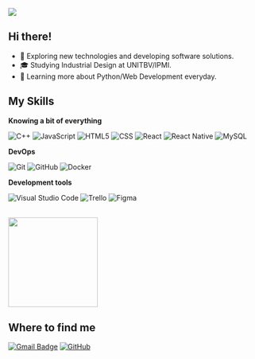 ![](https://komarev.com/ghpvc/?username=iuricode&color=006bed)

## Hi there!

- 🤔 Exploring new technologies and developing software solutions.
- 🎓 Studying Industrial Design at UNITBV/IPMI.
- 🌱 Learning more about Python/Web Development everyday.

## My Skills

**Knowing a bit of everything**

![C++](https://img.shields.io/badge/-C++-333333?style=flat&logo=C%2B%2B&logoColor=00599C)
![JavaScript](https://img.shields.io/badge/-JavaScript-333333?style=flat&logo=javascript)
![HTML5](https://img.shields.io/badge/-HTML5-333333?style=flat&logo=HTML5)
![CSS](https://img.shields.io/badge/-CSS-333333?style=flat&logo=CSS3&logoColor=1572B6)
![React](https://img.shields.io/badge/-React-333333?style=flat&logo=react)
![React Native](https://img.shields.io/badge/-React%20Native-333333?style=flat&logo=react)
![MySQL](https://img.shields.io/badge/-MySQL-333333?style=flat&logo=mysql)

**DevOps**

![Git](https://img.shields.io/badge/-Git-333333?style=flat&logo=git)
![GitHub](https://img.shields.io/badge/-GitHub-333333?style=flat&logo=github)
![Docker](https://img.shields.io/badge/-Docker-333333?style=flat&logo=docker)

**Development tools**

![Visual Studio Code](https://img.shields.io/badge/-Visual%20Studio%20Code-333333?style=flat&logo=visual-studio-code&logoColor=007ACC)
![Trello](https://img.shields.io/badge/-Trello-333333?style=flat&logo=trello&logoColor=007ACC)
![Figma](https://img.shields.io/badge/-Figma-333333?style=flat&logo=figma&logoColor=007ACC)

<br/>

<a href="https://github.com/FagaBV" title="FagaBV's profile">
  <img height="180em" src="https://github-readme-stats.vercel.app/api?username=FagaBV&theme=dracula&show_icons=true" />
</a>

## Where to find me


[![Gmail Badge](https://img.shields.io/badge/-rasanuofcl@gmail.com-006bed?style=flat-square&logo=Gmail&logoColor=white&link=mailto:rasanuofc@gmail.com)](mailto:rasanuofc@gmail.com)
[![GitHub](https://img.shields.io/github/followers/iuricode?label=follow&style=social)](https://github.com/FagaBV)
